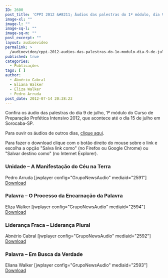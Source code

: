 ```yaml
---
ID: 2600
post_title: 'CPPI 2012 &#8211; Áudios das palestras do 1º módulo, dia 9 de julho'
image-xl: ""
image-l: ""
image-sq-l: ""
image-sq-m: ""
post_excerpt: ""
layout: audioevideo
permalink: >
  /audioevideo/cppi-2012-audios-das-palestras-do-1o-modulo-dia-9-de-julho
published: true
categories:
  - Publicações
tags: [ ]
author:
  - Abnério Cabral
  - Eliana Walker
  - Eliza Walker
  - Pedro Arruda
post_date: 2012-07-14 20:38:23
---
```

Confira os áudio das palestras do dia 9 de julho, 1º módulo do Curso de Preparação Profética Intensivo 2012, que acontece até o dia 15 de julho em Sorocaba-SP.

Para ouvir os áudios de outros dias, <a href="http://www.gruponews.com.br/assuntos/publicacoes/audio/cppi2012">clique aqui</a>.

Para fazer o download clique com o botão direito do mouse sobre o link e escolha a opção "Salva link como" (no Firefox ou Google Chrome) ou "Salvar destino como" (no Internet Explorer).
<h3>Unidade – A Manifestação do Céu na Terra</h3>
Pedro Arruda
[jwplayer config="GrupoNewsAudio" mediaid="2591"]
<a href="http://www.gruponews.com.br/wp-content/uploads/2012/07/001Pedro-Arruda-segunda-dia-9.mp3">Download</a>
<h3>Palavra – O Processo da Encarnação da Palavra</h3>
Eliza Walker
[jwplayer config="GrupoNewsAudio" mediaid="2594"]
<a href="http://www.gruponews.com.br/wp-content/uploads/2012/07/002Eliza-Walker-segunda-dia-9.mp3">Download</a>
<h3>Liderança Fraca – Liderança Plural</h3>
Abnério Cabral
[jwplayer config="GrupoNewsAudio" mediaid="2592"]
<a href="http://www.gruponews.com.br/wp-content/uploads/2012/07/003Abnério-Cabral-segunda-dia-9.mp3">Download</a>
<h3>Palavra – Em Busca da Verdade</h3>
Eliana Walker
[jwplayer config="GrupoNewsAudio" mediaid="2593"]
<a href="http://www.gruponews.com.br/wp-content/uploads/2012/07/004Eliana-Walker-segunda-dia-9.mp3">Download</a>
